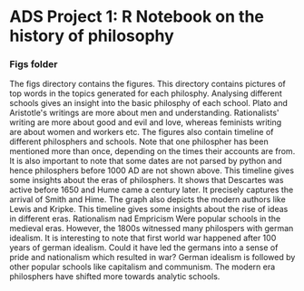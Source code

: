 # ADS Project 1:  R Notebook on the history of philosophy

### Figs folder

The figs directory contains the figures. This directory contains pictures of top words in the topics generated for each philosphy. 
Analysing different schools gives an insight into the basic philosphy of each school. Plato and Aristotle's writings are more about men and understanding. 
Rationalists' writing are more about good and evil and love, whereas feminists writing are about women and workers etc. 
The figures also contain timeline of different philosphers and schools. Note that one philospher has been mentioned more than once, depending on the times their accounts are from. It is also important to note that some dates are not parsed by python and hence philosphers before 1000 AD are not shown above. This timeline gives some insights about the eras of philosphers. It shows that Descartes was active before 1650 and Hume came a century later. It precisely captures the arrival of Smith and Hime. The graph also depicts the modern authors like Lewis and Kripke.
This timeline gives some insights about the rise of ideas in different eras. Rationalism nad Empricism Were popular schools in the medieval eras. However, the 1800s witnessed many philospers with german idealism. It is interesting to note that first world war happened after 100 years of german idealism. Could it have led the germans into a sense of pride and nationalism which resulted in war? German idealism is followed by other popular schools like capitalism and communism. The modern era philosphers have shifted more towards analytic schools.

